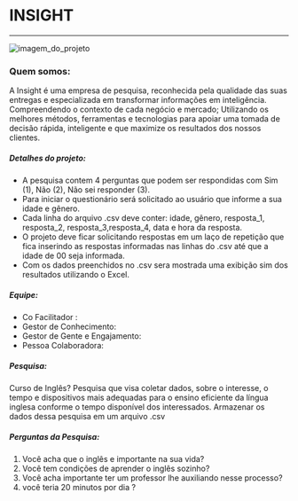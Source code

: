 #  INSIGHT

------------
![imagem_do_projeto](https://git%2B.vscode-resource.vscode-cdn.net/c%3A/Users/alice/Documents/GitHub/projeto_insight/Imagens/projeto.png?%7B%22path%22%3A%22c%3A%5C%5CUsers%5C%5Calice%5C%5CDocuments%5C%5CGitHub%5C%5Cprojeto_insight%5C%5CImagens%5C%5Cprojeto.png%22%2C%22ref%22%3A%22~%22%7D)

### Quem somos:
A Insight é uma empresa de pesquisa, reconhecida pela qualidade das suas entregas e especializada em transformar informações em inteligência.
Compreendendo o contexto de cada negócio e mercado;
Utilizando os melhores métodos, ferramentas e tecnologias para apoiar uma tomada de decisão rápida, inteligente e que maximize os resultados dos nossos clientes.

##### Detalhes do projeto:

- A pesquisa contem 4 perguntas  que      podem ser respondidas com Sim (1), Não (2), Não sei responder (3). 
- Para iniciar o questionário será solicitado ao usuário que informe a sua idade e gênero. 
- Cada linha do arquivo .csv deve conter: idade, gênero, resposta_1, resposta_2, resposta_3,resposta_4, data e hora da resposta.
- O projeto deve ficar solicitando respostas em um laço de repetição que fica inserindo as respostas informadas nas linhas do .csv até que a idade de 00 seja informada.
- Com os dados preenchidos no .csv sera mostrada uma exibição sim dos resultados utilizando o Excel. 
##### Equipe:
- Co Facilitador :
- Gestor de Conhecimento:
- Gestor de Gente e Engajamento:
- Pessoa Colaboradora:

##### Pesquisa:
Curso de Inglês?
Pesquisa que visa coletar dados, sobre o interesse, o tempo e dispositivos mais adequadas para o ensino eficiente da língua inglesa conforme o tempo disponível dos interessados. Armazenar os dados dessa pesquisa em um arquivo .csv

##### Perguntas da Pesquisa:
1. Você acha que o inglês e importante na sua vida?
2. Você tem condições de aprender o inglês sozinho?
3. Você acha importante ter um professor lhe auxiliando nesse processo?
4. você teria 20 minutos por dia ?

